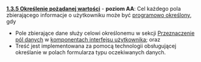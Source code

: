 [**1.3.5 Określenie pożądanej wartości**](https://wcag.lepszyweb.pl/#sensory-characteristics) - **poziom AA**: Cel każdego pola zbierającego informacje o użytkowniku może być <a href="#" data-toggle="tooltip" data-original-title="{{site.data.glossary.okreslony_programowo | strip_html | replace: '*', ''}}">programowo określony</a>, gdy

  - Pole zbierające dane służy celowi określonemu w sekcji <a href="https://testy.lepszyweb.pl/wcag21/#7-przeznaczenie-pól-wejściowych-w-komponentach-interfejsu-uzytkowników">Przeznaczenie pól danych</a> w <a href="#" data-toggle="tooltip" data-original-title="{{site.data.glossary.komponent_interfejsu_uzytkownika | strip_html | replace: '*', ''}}">komponentach interfejsu użytkownika</a>; oraz
  - Treść jest implementowana za pomocą technologii obsługującej określanie w polach formularza typu oczekiwanych danych.